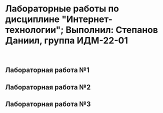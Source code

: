 # Лабораторные работы по дисциплине "Интернет-технологии"; Выполнил: Степанов Даниил, группа ИДМ-22-01
<br>
<h2>Лабораторная работа №1</h2>
<h2>Лабораторная работа №2</h2>
<h2>Лабораторная работа №3</h2>
